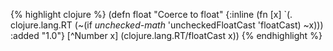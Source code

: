{% highlight clojure %}
(defn float
  "Coerce to float"
  {:inline (fn  [x] `(. clojure.lang.RT (~(if *unchecked-math* 'uncheckedFloatCast 'floatCast) ~x)))
   :added "1.0"}
  [^Number x] (clojure.lang.RT/floatCast x))
{% endhighlight %}
